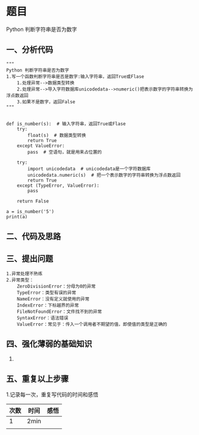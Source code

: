 # 题目
Python 判断字符串是否为数字
## 一、分析代码
    """
    Python 判断字符串是否为数字
    1.写一个函数判断字符串是否是数字:输入字符串，返回True或Flase
        1.处理异常-->数据类型转换
        2.处理异常-->导入字符数据库unicodedata-->numeric()把表示数字的字符串转换为浮点数返回
        3.如果不是数字，返回False
    """
    
    
    def is_number(s):  # 输入字符串，返回True或Flase
        try:
            float(s)  # 数据类型转换
            return True
        except ValueError:
            pass  # 空语句，就是用来占位置的
    
        try:
            import unicodedata  # unicodedata是一个字符数据库
            unicodedata.numeric(s)  # 把一个表示数字的字符串转换为浮点数返回
            return True
        except (TypeError, ValueError):
            pass
    
        return False
    
    a = is_number('5')
    print(a)
## 二、代码及思路
    
## 三、提出问题
    1.异常处理不熟练
    2.异常类型：
        ZeroDivisionError：分母为0的异常
        TypeError：类型有误的异常
        NameError：没有定义就使用的异常
        IndexError：下标越界的异常
        FileNotFoundError：文件找不到的异常
        SyntaxError：语法错误　
        ValueError：常见于：传入一个调用者不期望的值，即使值的类型是正确的
 
## 四、强化薄弱的基础知识
 1.
 
## 五、重复以上步骤
 1.记录每一次，重复写代码的时间和感悟<br>
 
| 次数 | 时间 | 感悟 |
| :---          |     :---:      |          ---: |
|   1  |  2min    |     |
|       |        |       |

